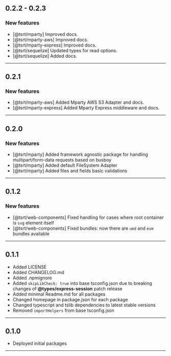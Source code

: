 ## 0.2.2 - 0.2.3

### New features

- [@tsrt/mparty] Improved docs.
- [@tsrt/mparty-aws] Improved docs.
- [@tsrt/mparty-express] Improved docs.
- [@tsrt/sequelize] Updated types for read options.
- [@tsrt/sequelize] Added docs.

---

## 0.2.1

### New features

- [@tsrt/mparty-aws] Added Mparty AWS S3 Adapter and docs.
- [@tsrt/mparty-express] Added Mparty Express middleware and docs.

---

## 0.2.0

### New features

- [@tsrt/mparty] Added framework agnostic package for handling multipart/form-data requests based on busboy
- [@tsrt/mparty] Added default FileSystem Adapter
- [@tsrt/mparty] Added files and fields basic validations

---

## 0.1.2

### New features

- [@tsrt/web-components] Fixed handling for cases where root container is `svg` element itself
- [@tsrt/web-components] Fixed bundles: now there are `umd` and `esm` bundles available

---

## 0.1.1

- Added LICENSE
- Added CHANGELOG.md
- Added .npmignore
- Added `skipLibCheck: true` into base tsconfig.json due to breaking changes of __@types/express-session__ patch release
- Added minimal Readme.md for all packages
- Changed homepage in package.json for each package
- Changed typescript and tslib dependencies to latest stable versions
- Removed `importHelpers` from base tsconfig.json

---


## 0.1.0

- Deployed initial packages

---
